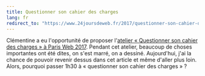 ```yaml
---
title: Questionner son cahier des charges
lang: fr
redirect_to: "https://www.24joursdeweb.fr/2017/questionner-son-cahier-des-charges/"
---
```


Clémentine a eu l'opportunité de proposer l'[atelier « Questionner son cahier des charges » à Paris Web 2017](https://www.paris-web.fr/2017/ateliers/questionner-son-cahier-des-charges.php). Pendant cet atelier, beaucoup de choses importantes ont été dites, on s'est marré, on a dessiné. Aujourd'hui, j'ai la chance de pouvoir revenir dessus dans cet article et même d'aller plus loin. Alors, pourquoi passer 1h30 à « questionner son cahier des charges » ?
